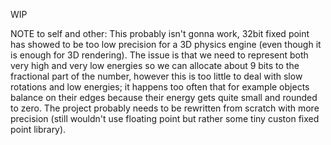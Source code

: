 WIP

NOTE to self and other: This probably isn't gonna work, 32bit fixed point has
showed to be too low precision for a 3D physics engine (even though it is enough
for 3D rendering). The issue is that we need to represent both very high and
very low energies so we can allocate about 9 bits to the fractional part of the
number, however this is too little to deal with slow rotations and low energies;
it happens too often that for example objects balance on their edges because
their energy gets quite small and rounded to zero. The project probably needs to
be rewritten from scratch with more precision (still wouldn't use floating point
but rather some tiny custon fixed point library).
